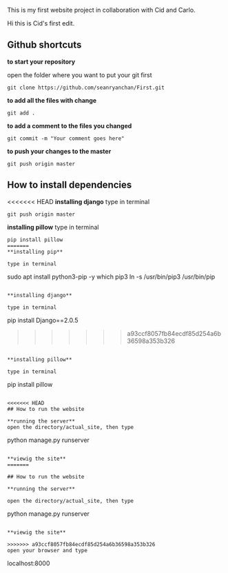 This is my first website project in collaboration with Cid and Carlo.

Hi this is Cid's first edit.


## Github shortcuts

**to start your repository**

open the folder where you want to put your git first
```
git clone https://github.com/seanryanchan/First.git
```
**to add all the files with change**
```
git add .
```

**to add a comment to the files you changed**
```
git commit -m "Your comment goes here"
```

**to push your changes to the master**
```
git push origin master
```


## How to install dependencies

<<<<<<< HEAD
**installing django**
type in terminal
```
git push origin master
```

**installing pillow**
type in terminal
```
pip install pillow
=======
**installing pip**

type in terminal
```
sudo apt install python3-pip -y
which pip3
ln -s /usr/bin/pip3 /usr/bin/pip
```

**installing django**

type in terminal
```
pip install Django==2.0.5
>>>>>>> a93ccf8057fb84ecdf85d254a6b36598a353b326
```

**installing pillow**

type in terminal
```
pip install pillow
```

<<<<<<< HEAD
## How to run the website

**running the server**
open the directory/actual_site, then type
```
python manage.py runserver
```

**viewig the site**
=======

## How to run the website

**running the server**

open the directory/actual_site, then type
```
python manage.py runserver
```

**viewig the site**

>>>>>>> a93ccf8057fb84ecdf85d254a6b36598a353b326
open your browser and type
```
localhost:8000
```
